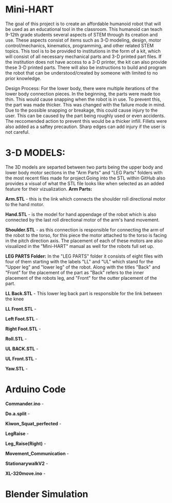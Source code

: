 # Mini-HART 
The goal of this project is to create an affordable humanoid robot that will be used as an educational tool in the classroom. This humanoid can teach 9-12th grade students several aspects of STEM through its creation and use. These aspects consist of items such as 3-D modeling, design, motor control/mechanics, kinematics, programming, and other related STEM topics. This tool is to be provided to institutions in the form of a kit, which will consist of all necessary mechanical parts and 3-D printed part files. If the institution does not have access to a 3-D printer, the kit can also provide these 3-D printed parts. There will also be instructions to build and program the robot that can be understood/created by someone with limited to no prior knowledge.

Design Process: For the lower body, there were multiple iterations of the lower body connection pieces. In the beginning, the parts were made too thin. This would cause snapping when the robot is in use. To prevent this, the part was made thicker. This was changed with the failure mode in mind. Due to the possible snapping or breakage, this could cause injury to the user. This can be caused by the part being roughly used or even accidents. The reccomended action to prevent this would be a thicker infill. Fillets were also added as a saftey precaution. Sharp edges can add injury if the user is not careful.

# 3-D MODELS:
The 3D models are separted between two parts being the upper body and lower body motor sections in the "Arm Parts" and "LEG Parts" 
folders with the most recent files made for project.Going into the STL within GitHub also provides a visual of what the STL file 
looks like when selected as an added feature for their vizualization.
**Arm Parts:**

**Arm.STL** - this is the link which connects the shoulder roll directional motor to the hand motor. 

**Hand.STL** - is the model for hand appendage of the robot which is also connected by the last roll 
directional motor of the arm's hand movement. 

**Shoulder.STL** - as this connection is responsible for connecting the arm of the robot to the torso, for this piece the 
motor attached to the torso is facing in the pitch direction axis. 
The placement of each of these motors are also visualized in the "Mini-HART" manual as well for the robots full set up.

**LEG PARTS Folder:**
In the "LEG PARTS" folder it consists of eight files with four of them starting with the labels "LL" and "UL" which stand for 
the "Upper leg" and "lower leg" of the robot. Along with the titles "Back" and "Front" for the placement 
of the part as "Back" refers to the inner placement of the robots leg, and "Front" for the outter placement of the part.

**LL Back.STL** -
This lower leg back part is responsible for the link between the knee 
    
**LL Front.STL** - 
    
**Left Foot.STL** - 
   
**Right Foot.STL** - 
    
**Roll.STL** -
    
**UL BACK.STL** - 
    
**UL Front.STL** - 
    
**Yaw.STL** - 

# Arduino Code

**Commander.ino** -

**Do.a.split** - 

**Kiwon_Squat_perfected** - 

**LegRaise** -

**Leg_Raise(Right)** -

**Movement_Communication** -

**StationarywalkV2** -

**XL-320move.ino** - 


# Blender Simulation
